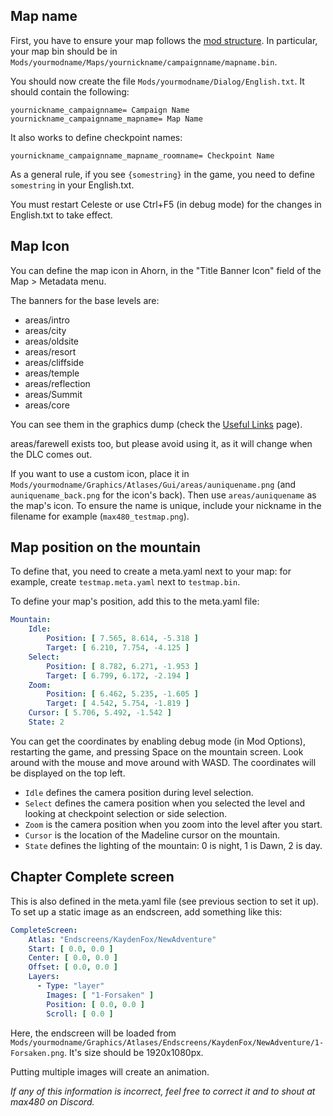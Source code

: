 ## Map name

First, you have to ensure your map follows the [mod structure](https://github.com/EverestAPI/Resources/wiki/Mod-Structure). In particular, your map bin should be in `Mods/yourmodname/Maps/yournickname/campaignname/mapname.bin`.

You should now create the file `Mods/yourmodname/Dialog/English.txt`. It should contain the following:
```
yournickname_campaignname= Campaign Name
yournickname_campaignname_mapname= Map Name
```

It also works to define checkpoint names:
```
yournickname_campaignname_mapname_roomname= Checkpoint Name
```

As a general rule, if you see `{somestring}` in the game, you need to define `somestring` in your English.txt.

You must restart Celeste or use Ctrl+F5 (in debug mode) for the changes in English.txt to take effect.

## Map Icon

You can define the map icon in Ahorn, in the "Title Banner Icon" field of the Map > Metadata menu.

The banners for the base levels are:
* areas/intro
* areas/city
* areas/oldsite
* areas/resort
* areas/cliffside
* areas/temple
* areas/reflection
* areas/Summit
* areas/core

You can see them in the graphics dump (check the [Useful Links](https://github.com/EverestAPI/Resources/wiki/Useful-links) page).

areas/farewell exists too, but please avoid using it, as it will change when the DLC comes out.

If you want to use a custom icon, place it in `Mods/yourmodname/Graphics/Atlases/Gui/areas/auniquename.png` (and `auniquename_back.png` for the icon's back). Then use `areas/auniquename` as the map's icon. To ensure the name is unique, include your nickname in the filename for example (`max480_testmap.png`).

## Map position on the mountain

To define that, you need to create a meta.yaml next to your map: for example, create `testmap.meta.yaml` next to `testmap.bin`.

To define your map's position, add this to the meta.yaml file:
```yaml
Mountain:
    Idle:
        Position: [ 7.565, 8.614, -5.318 ]
        Target: [ 6.210, 7.754, -4.125 ]
    Select:
        Position: [ 8.782, 6.271, -1.953 ]
        Target: [ 6.799, 6.172, -2.194 ]
    Zoom:
        Position: [ 6.462, 5.235, -1.605 ]
        Target: [ 4.542, 5.754, -1.819 ]
    Cursor: [ 5.706, 5.492, -1.542 ]
    State: 2
```

You can get the coordinates by enabling debug mode (in Mod Options), restarting the game, and pressing Space on the mountain screen. Look around with the mouse and move around with WASD. The coordinates will be displayed on the top left.

* `Idle` defines the camera position during level selection.
* `Select` defines the camera position when you selected the level and looking at checkpoint selection or side selection.
* `Zoom` is the camera position when you zoom into the level after you start.
* `Cursor` is the location of the Madeline cursor on the mountain.
* `State` defines the lighting of the mountain: 0 is night, 1 is Dawn, 2 is day.

## Chapter Complete screen

This is also defined in the meta.yaml file (see previous section to set it up). To set up a static image as an endscreen, add something like this:

```yaml
CompleteScreen:
    Atlas: "Endscreens/KaydenFox/NewAdventure"
    Start: [ 0.0, 0.0 ]
    Center: [ 0.0, 0.0 ]
    Offset: [ 0.0, 0.0 ]
    Layers:
      - Type: "layer"
        Images: [ "1-Forsaken" ]
        Position: [ 0.0, 0.0 ]
        Scroll: [ 0.0 ]
```

Here, the endscreen will be loaded from `Mods/yourmodname/Graphics/Atlases/Endscreens/KaydenFox/NewAdventure/1-Forsaken.png`. It's size should be 1920x1080px.

Putting multiple images will create an animation.


_If any of this information is incorrect, feel free to correct it and to shout at max480 on Discord._